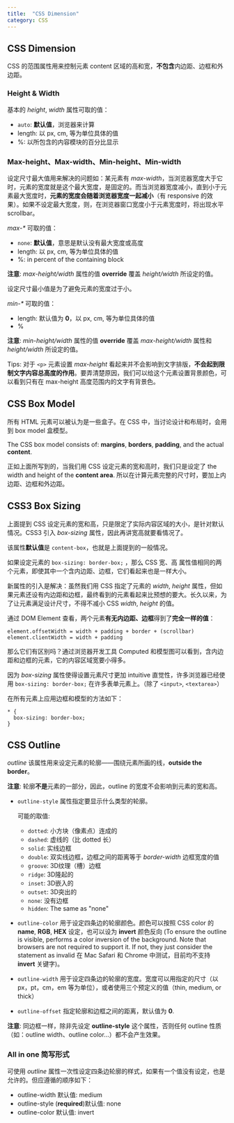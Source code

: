 ```yaml
---
title:  "CSS Dimension"
category: CSS
---
```

## CSS Dimension

CSS 的范围属性用来控制元素 content 区域的高和宽，**不包含**内边距、边框和外边距。

### Height & Width

基本的 _height_, _width_ 属性可取的值：

+ `auto`: **默认值**，浏览器来计算
+ length: 以 px, cm, 等为单位具体的值
+ %: 以所包含的内容模块的百分比显示

<!--more-->

### Max-height、Max-width、Min-height、Min-width

设定尺寸最大值用来解决的问题如：某元素有 _max-width_，当浏览器宽度大于它时，元素的宽度就是这个最大宽度，是固定的。而当浏览器宽度减小，直到小于元素最大宽度时，**元素的宽度会随着浏览器宽度一起减小**（有 responsive 的效果）。如果不设定最大宽度，则，在浏览器窗口宽度小于元素宽度时，将出现水平 scrollbar。

_max-*_ 可取的值：

+ `none`: **默认值**，意思是默认没有最大宽度或高度
+ length: 以 px, cm, 等为单位具体的值
+ %: in percent of the containing block

**注意**: <span class="blue-text">_max-height/width_ 属性的值 **override** 覆盖 _height/width_ 所设定的值</span>。

设定尺寸最小值是为了避免元素的宽度过于小。

_min-*_ 可取的值：

+ length: 默认值为 **0**，以 px, cm, 等为单位具体的值
+ %

**注意**: <span class="blue-text">_min-height/width_ 属性的值 **override** 覆盖 _max-height/width_ 属性和 _height/width_ 所设定的值</span>。

Tips: 对于 `<p>` 元素设置 _max-height_ 看起来并不会影响到文字排版，**不会起到限制文字内容总高度的作用**。要弄清楚原因，我们可以给这个元素设置背景颜色，可以看到只有在 max-height 高度范围内的文字有背景色。

## CSS Box Model

所有 HTML 元素可以被认为是一些盒子。在 CSS 中，当讨论设计和布局时，会用到 box model 盒模型。

The CSS box model consists of: **margins**, **borders**, **padding**, and the actual **content**.

正如上面所写到的，当我们用 CSS 设定元素的宽和高时，我们只是设定了 the width and height of the **content area**. 所以在计算元素完整的尺寸时，要加上内边距、边框和外边距。

## CSS3 Box Sizing

上面提到 CSS 设定元素的宽和高，只是限定了实际内容区域的大小，是针对默认情况。CSS3 引入 _box-sizing_ 属性，因此再讲宽高就要看情况了。

该属性**默认值**是 `content-box`，也就是上面提到的一般情况。

如果设定元素的 `box-sizing: border-box;` ，那么 <span class="blue-text">CSS 宽、高 属性值相同的两个元素，即使其中一个含内边距、边框，它们看起来也是一样大小</span>。

新属性的引入是解决：虽然我们用 CSS 指定了元素的 _width_, _height_ 属性，但如果元素还设有内边距和边框，最终看到的元素看起来比预想的要大。长久以来，为了让元素满足设计尺寸，不得不减小 CSS _width_, _height_ 的值。

通过 DOM Element 查看，两个元素**有无内边距、边框**得到了**完全一样的值**：

    element.offsetWidth = width + padding + border + (scrollbar)
    element.clientWidth = width + padding

那么它们有区别吗？通过浏览器开发工具 Computed 和模型图可以看到，含内边距和边框的元素，它的内容区域宽要小得多。

因为 _box-sizing_ 属性使得设置元素尺寸更加 intuitive 直觉性，许多浏览器已经使用 `box-sizing: border-box;` 在许多表单元素上。（除了 `<input>`, `<textarea>`）

在所有元素上应用边框和模型的方法如下：

    * {
      box-sizing: border-box;
    }

## CSS Outline

_outline_ 该属性用来设定元素的轮廓——围绕元素所画的线，**outside the border**。

**注意**: <span class="blue-text">轮廓**不是**元素的一部分，因此，outline 的宽度不会影响到元素的宽和高</span>。

+ `outline-style` 属性指定要显示什么类型的轮廓。

    可能的取值:

    + `dotted`: 小方块（像素点）连成的
    + `dashed`: 虚线的（比 dotted 长）
    + `solid`: 实线边框
    + `double`: 双实线边框，边框之间的距离等于 _border-width_ 边框宽度的值
    + `groove`: 3D纹理（槽）边框
    + `ridge`: 3D隆起的
    + `inset`: 3D嵌入的
    + `outset`: 3D突出的
    + `none`: 没有边框
    + `hidden`: The same as "none"

+ `outline-color` 用于设定四条边的轮廓颜色。颜色可以按照 CSS color 的 **name**, **RGB**, **HEX** 设定，也可以设为 **invert** 颜色反向 (To ensure the outline is visible, performs a color inversion of the background. Note that browsers are not required to support it. If not, they just consider the statement as invalid
 在 Mac Safari 和 Chrome 中测试，目前均不支持 **invert** 关键字)。
+ `outline-width` 用于设定四条边的轮廓的宽度。宽度可以用指定的尺寸（以 px，pt，cm，em 等为单位），或者使用三个预定义的值（thin, medium, or thick）
+ `outline-offset` 指定轮廓和边框之间的距离，默认值为 **0**.

**注意**: <span class="blue-text">同边框一样，除非先设定 **outline-style** 这个属性，否则任何 outline 性质（如：outline width、outline color...）都不会产生效果</span>。

### All in one 简写形式

可使用 _outline_ 属性一次性设定四条边轮廓的样式，如果有一个值没有设定，也是允许的。但应遵循的顺序如下：

+ outline-width 默认值: medium
+ outline-style (**required**)默认值: none
+ outline-color 默认值: invert
